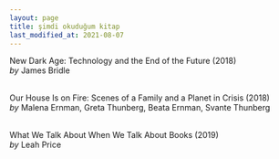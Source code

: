 ```yaml
---
layout: page
title: şimdi okuduğum kitap
last_modified_at: 2021-08-07
---
```


New Dark Age: Technology and the End of the Future (2018)  
<i>by</i> James Bridle  
<br />

Our House Is on Fire: Scenes of a Family and a Planet in Crisis (2018)  
<i>by</i> Malena Ernman, Greta Thunberg, Beata Ernman, Svante Thunberg  
<br />

What We Talk About When We Talk About Books (2019)  
<i>by</i> Leah Price  
<br />  

